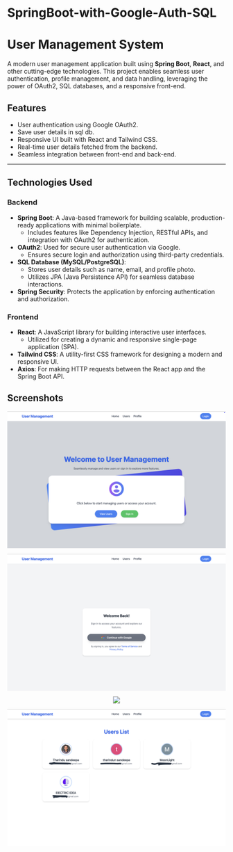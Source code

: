 # SpringBoot-with-Google-Auth-SQL
# User Management System

A modern user management application built using **Spring Boot**, **React**, and other cutting-edge technologies. This project enables seamless user authentication, profile management, and data handling, leveraging the power of OAuth2, SQL databases, and a responsive front-end.


## Features

- User authentication using Google OAuth2.
- Save user details in sql db.
- Responsive UI built with React and Tailwind CSS.
- Real-time user details fetched from the backend.
- Seamless integration between front-end and back-end.


---

## Technologies Used

### Backend

- **Spring Boot**: A Java-based framework for building scalable, production-ready applications with minimal boilerplate.
  - Includes features like Dependency Injection, RESTful APIs, and integration with OAuth2 for authentication.
- **OAuth2**: Used for secure user authentication via Google.
  - Ensures secure login and authorization using third-party credentials.
- **SQL Database (MySQL/PostgreSQL)**:
  - Stores user details such as name, email, and profile photo.
  - Utilizes JPA (Java Persistence API) for seamless database interactions.
- **Spring Security**: Protects the application by enforcing authentication and authorization.

### Frontend

- **React**: A JavaScript library for building interactive user interfaces.
  - Utilized for creating a dynamic and responsive single-page application (SPA).
- **Tailwind CSS**: A utility-first CSS framework for designing a modern and responsive UI.
- **Axios**: For making HTTP requests between the React app and the Spring Boot API.

## Screenshots

<div style="text-align: center;">
    <img src="ss/home.png" style="margin-bottom: 10px;" />
    <img src="ss/login.png" style="margin-bottom: 10px;"/>
  <img src="ss/profle.png" style="margin-bottom: 10px;"/>
   <img src="ss/users.png" style="margin-bottom: 10px;"/>
</div>
 
